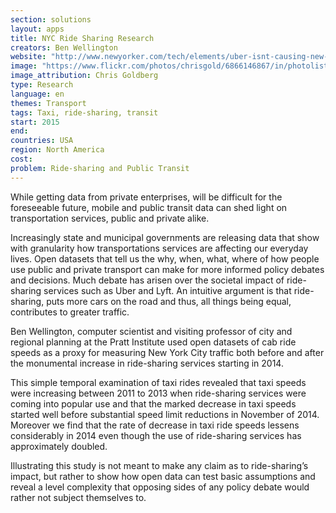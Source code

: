 ```yaml
---
section: solutions
layout: apps
title: NYC Ride Sharing Research 
creators: Ben Wellington 
website: "http://www.newyorker.com/tech/elements/uber-isnt-causing-new-york-citys-traffic-slowdown"
image: "https://www.flickr.com/photos/chrisgold/6866146867/in/photolist-bsJNfx-zEQvV5-f7znyb-9jhE6e-mL5LYv-turZ4j-aZiu2-bM6Qp4-dcizHk-Asbs1P-8eB6eX-jZ4Cm-dpk2JY-5QDE3E-8ih7k-8h2h3m-3cgRP-azTBxn-4q6Yj1-5g9TV-6cixwp-eK5bK1-2faV1-8qPwEv-5TNHDZ-oWWwMc-8BDNHr-9jo9G5-fPNnj1-47eXh-6Q5ewv-ctxxNG-96erWL-rdhE4t-ok66j1-4R2oFJ-qDCjfq-oB5YDC-hPRRTc-j7X7ai-4Ma4eD-9wM9ZV-cUHFwj-52SPy-cb8Yhd-c4RANj-nivYws-B7CpuC-22Lxr-6xowPu"
image_attribution: Chris Goldberg
type: Research 
language: en
themes: Transport
tags: Taxi, ride-sharing, transit
start: 2015
end: 
countries: USA
region: North America
cost: 
problem: Ride-sharing and Public Transit
---
```

While getting data from private enterprises, will be difficult for the foreseeable future, mobile and public transit data can shed light on transportation services, public and private alike.

Increasingly state and municipal governments are releasing data that show with granularity how transportations services are affecting our everyday lives. Open datasets that tell us the why, when, what, where of how people use public and private transport can make for more informed policy debates and decisions.
Much debate has arisen over the societal impact of ride-sharing services such as Uber and Lyft. An intuitive argument is that ride-sharing, puts more cars on the road and thus, all things being equal, contributes to greater traffic. 

Ben Wellington, computer scientist and visiting professor of city and regional planning at the Pratt Institute used open datasets of cab ride speeds as a proxy for measuring New York City traffic both before and after the monumental increase in ride-sharing services starting in 2014. 

This simple temporal examination of taxi rides revealed that taxi speeds were increasing between 2011 to 2013 when ride-sharing services were coming into popular use and that the marked decrease in taxi speeds started well before substantial speed limit reductions in November of 2014. Moreover we find that the rate of decrease in taxi ride speeds lessens considerably in 2014 even though the use of ride-sharing services has approximately doubled. 

Illustrating this study is not meant to make any claim as to ride-sharing’s impact, but rather to show how open data can test basic assumptions and reveal a level complexity that opposing sides of any policy debate would rather not subject themselves to.

